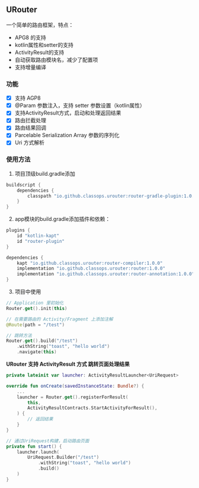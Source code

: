 ## URouter

一个简单的路由框架，特点：

- APG8 的支持
- kotlin属性和setter的支持
- ActivityResult的支持
- 自动获取路由模块名，减少了配置项
- 支持增量编译

### 功能

- [x] 支持 AGP8
- [x] @Param 参数注入，支持 setter 参数设置（kotlin属性）
- [x] 支持ActivityResult方式，启动和处理返回结果
- [x] 路由拦截处理
- [x] 路由结果回调
- [x] Parcelable Serialization Array 参数的序列化
- [x] Uri 方式解析

### 使用方法

1. 项目顶级build.gradle添加
```groovy
buildscript {
    dependencies {
        classpath "io.github.classops.urouter:router-gradle-plugin:1.0.0"
    }
}
```

2. app模块的build.gradle添加插件和依赖：
```groovy
plugins {
    id "kotlin-kapt"
    id "router-plugin"
}

dependencies {
    kapt "io.github.classops.urouter:router-compiler:1.0.0"
    implementation "io.github.classops.urouter:router:1.0.0"
    implementation "io.github.classops.urouter:router-annotation:1.0.0"
}
```

3. 项目中使用
```kotlin
// Application 里初始化
Router.get().init(this)

// 在需要路由的 Activity/Fragment 上添加注解
@Route(path = "/test")

// 跳转方法
Router.get().build("/test")
    .withString("toast", "hello world")
    .navigate(this)
```

**URouter 支持 ActivityResult 方式 跳转页面处理结果**
```kotlin
private lateinit var launcher: ActivityResultLauncher<UriRequest>

override fun onCreate(savedInstanceState: Bundle?) {
    ...
    launcher = Router.get().registerForResult(
        this,
        ActivityResultContracts.StartActivityForResult(),
    ) {
        // 返回结果
    }
}

// 通过UriRequest构建，启动路由页面
private fun start() {
    launcher.launch(
        UriRequest.Builder("/test")
            .withString("toast", "hello world")
            .build()
    )
}
```
